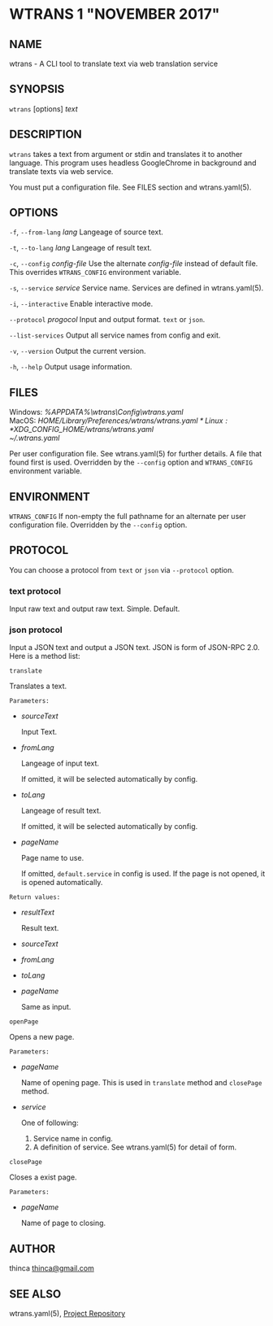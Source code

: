 WTRANS 1 "NOVEMBER 2017"
=======================================

NAME
----

wtrans - A CLI tool to translate text via web translation service

SYNOPSIS
--------

`wtrans` [options] *text*

DESCRIPTION
-----------

`wtrans` takes a text from argument or stdin and translates it to another language.
This program uses headless GoogleChrome in background and translate texts via web service.

You must put a configuration file.  See FILES section and wtrans.yaml(5).

OPTIONS
-------

`-f`, `--from-lang` *lang*
  Langeage of source text.

`-t`, `--to-lang` *lang*
  Langeage of result text.

`-c`, `--config` *config-file*
  Use the alternate *config-file* instead of default file. This
  overrides `WTRANS_CONFIG` environment variable.

`-s`, `--service` *service*
  Service name.  Services are defined in wtrans.yaml(5).

`-i`, `--interactive`
  Enable interactive mode.

`--protocol` *progocol*
  Input and output format.  `text` or `json`.

`--list-services`
  Output all service names from config and exit.

`-v`, `--version`
  Output the current version.

`-h`, `--help`
  Output usage information.

FILES
-----

Windows: *%APPDATA%\wtrans\Config\wtrans.yaml*  
MacOS: *$HOME/Library/Preferences/wtrans/wtrans.yaml*  
Linux: *$XDG_CONFIG_HOME/wtrans/wtrans.yaml*  
*~/.wtrans.yaml*

  Per user configuration file. See wtrans.yaml(5) for further details.
  A file that found first is used.
  Overridden by the `--config` option and `WTRANS_CONFIG` environment variable.

ENVIRONMENT
-----------

`WTRANS_CONFIG`
  If non-empty the full pathname for an alternate per user configuration file.
  Overridden by the `--config` option.

PROTOCOL
--------

You can choose a protocol from `text` or `json` via `--protocol` option.

### text protocol
Input raw text and output raw text.  Simple.  Default.

### json protocol

Input a JSON text and output a JSON text.
JSON is form of JSON-RPC 2.0.
Here is a method list:

`translate`

  Translates a text.

  `Parameters:`

  - *sourceText*

    Input Text.

  - *fromLang*

    Langeage of input text.

    If omitted, it will be selected automatically by config.

  - *toLang*

    Langeage of result text.

    If omitted, it will be selected automatically by config.

  - *pageName*

    Page name to use.

    If omitted, `default.service` in config is used.
    If the page is not opened, it is opened automatically.

  `Return values:`

  - *resultText*

    Result text.

  - *sourceText*
  - *fromLang*
  - *toLang*
  - *pageName*

    Same as input.

`openPage`

  Opens a new page.

  `Parameters:`

  - *pageName*

    Name of opening page.  This is used in `translate` method and `closePage` method.

  - *service*

    One of following:

    1. Service name in config.
    2. A definition of service.  See wtrans.yaml(5) for detail of form.

`closePage`

  Closes a exist page.

  `Parameters:`

  - *pageName*

    Name of page to closing.


AUTHOR
------

thinca <thinca@gmail.com>

SEE ALSO
--------

wtrans.yaml(5), [Project Repository](https://github.com/thinca/wtrans)
